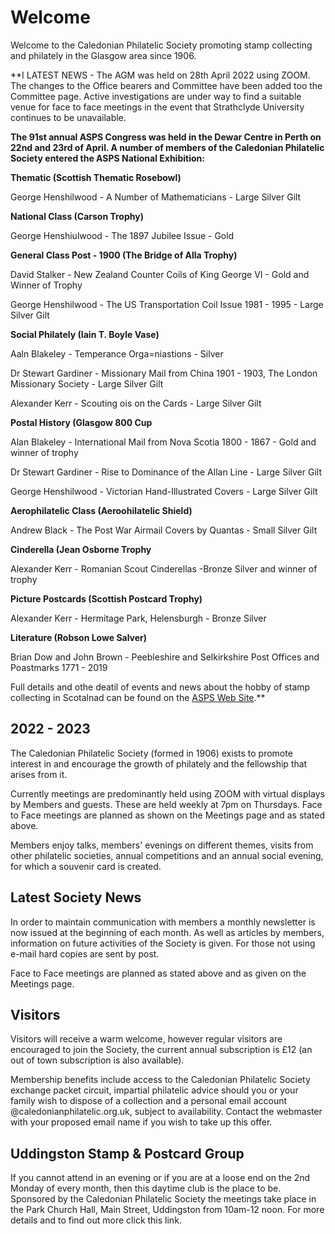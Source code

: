 # Welcome

Welcome to the Caledonian Philatelic Society promoting stamp collecting and philately in the Glasgow area since 1906.

**I LATEST NEWS - The AGM was held on 28th April 2022 using ZOOM. The changes to the Office bearers and Committee have been added too the Committee page.  Active investigations are under way to find a suitable venue for face to face meetings in the event that Strathclyde University continues to be unavailable.

**The 91st annual ASPS Congress was held in the Dewar Centre in Perth on 22nd and 23rd of April. A number of members of the Caledonian Philatelic Society entered the ASPS National Exhibition:**

**Thematic (Scottish Thematic Rosebowl)**
 
George Henshilwood - A Number of Mathematicians - Large Silver Gilt

**National Class (Carson Trophy)**

George Henshiulwood - The 1897 Jubilee Issue - Gold

**General Class Post - 1900 (The Bridge of Alla Trophy)**

David Stalker - New Zealand Counter Coils of King George VI - Gold and Winner of Trophy

George Henshilwood - The US Transportation Coil Issue 1981 - 1995 - Large Silver Gilt

**Social Philately (Iain T. Boyle Vase)**

Aaln Blakeley - Temperance Orga=niastions - Silver

Dr Stewart Gardiner - Missionary Mail from China 1901 - 1903, The London Missionary Society - Large Silver Gilt

Alexander Kerr - Scouting ois on the Cards - Large Silver Gilt

**Postal History (Glasgow 800 Cup**

Alan Blakeley - International Mail from Nova Scotia 1800 - 1867 - Gold and winner of trophy

Dr Stewart Gardiner - Rise to Dominance of the Allan Line - Large Silver Gilt

George Henshilwood - Victorian Hand-Illustrated Covers - Large Silver Gilt

**Aerophilatelic Class (Aeroohilatelic Shield)**

Andrew Black - The Post War Airmail Covers by Quantas - Small Silver Gilt

**Cinderella (Jean Osborne Trophy**

Alexander Kerr - Romanian Scout Cinderellas -Bronze Silver and winner of trophy

**Picture Postcards (Scottish Postcard Trophy)**

Alexander Kerr - Hermitage Park, Helensburgh - Bronze Silver

**Literature (Robson Lowe Salver)**

Brian Dow and John Brown - Peebleshire and Selkirkshire Post Offices and Poastmarks 1771 - 2019

Full details and othe deatil of events and news about the hobby of stamp collecting in Scotalnad can be found on the [ASPS Web Site](https://www.scottishphilately.co.uk).**

## 2022 - 2023

The Caledonian Philatelic Society (formed in 1906) exists to promote interest in and encourage the growth of philately and the fellowship that arises from it.

Currently meetings are predominantly held using ZOOM with virtual displays by Members and guests. These are held weekly at 7pm on Thursdays.  Face to Face meetings are planned as shown on the Meetings page and as stated above. 

Members enjoy talks, members' evenings on different themes, visits from other philatelic societies, annual competitions and an annual social evening, for which a souvenir card is created.

## Latest Society News

In order to maintain communication with members a monthly newsletter is now issued at the beginning of each month. As well as articles by members, information on future activities of the Society is given. For those not using e-mail hard copies are sent by post.

Face to Face meetings are planned as stated above and as given on the Meetings page.

## Visitors

Visitors will receive a warm welcome, however regular visitors are encouraged to join the Society, the current annual subscription is &pound;12 (an out of town subscription is also available).

Membership benefits include access to the Caledonian Philatelic Society exchange packet circuit, impartial philatelic advice should you or your family wish to dispose of a collection and a personal email account @caledonianphilatelic.org.uk, subject to availability. Contact the webmaster with your proposed email name if you wish to take up this offer.

## Uddingston Stamp & Postcard Group

If you cannot attend in an evening or if you are at a loose end on the 2nd Monday of every month, then this daytime club is the place to be. Sponsored by the Caledonian Philatelic Society the meetings take place in the Park Church Hall, Main Street, Uddingston from 10am-12 noon. For more details and to find out more click this link.
